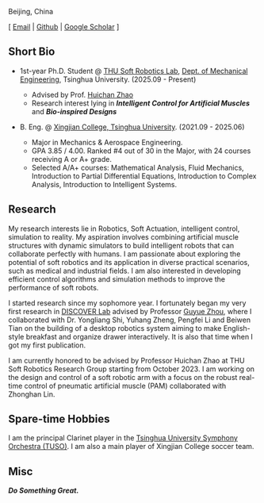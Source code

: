 <!--
Qiyao Wang (王启尧) -->

Beijing, China

\[ [Email](qy-wang21@mails.tsinghua.edu.cn) | [Github](https://github.com/King-Bridge) | [Google Scholar](https://scholar.google.com/citations?user=d_r-sUMAAAAJ&hl=en&oi=ao) \]

<!-- ### Contact
- Email: qy-wang21@mails.tsinghua.edu.cn
- Phone: +86 15010819068
- Github: [King-Bridge](https://github.com/King-Bridge)
- Google Scholar：[Qiyao Wang's Google Scholar](https://scholar.google.com/citations?user=d_r-sUMAAAAJ&hl=en&oi=ao) -->

## Short Bio

- 1st-year Ph.D. Student @ [THU Soft Robotics Lab](https://www.thusoftrobot.com/), [Dept. of Mechanical Engineering](https://me.tsinghua.edu.cn/en/index.htm), Tsinghua University. (2025.09 - Present)

  - Advised by Prof. [Huichan Zhao](https://www.me.tsinghua.edu.cn/en/info/1084/1639.htm)
  - Research interest lying in **_Intelligent Control for Artificial Muscles_** and **_Bio-inspired Designs_**

- B. Eng. @ [Xingjian College, Tsinghua University](https://www.xjc.tsinghua.edu.cn/). (2021.09 - 2025.06)

  - Major in Mechanics & Aerospace Engineering.
  - GPA 3.85 / 4.00. Ranked #4 out of 30 in the Major, with 24 courses receiving A or A+ grade.
  - Selected A/A+ courses: Mathematical Analysis, Fluid Mechanics, Introduction to Partial Differential Equations, Introduction to Complex Analysis, Introduction to Intelligent Systems.

## Research

My research interests lie in Robotics, Soft Actuation, intelligent control, simulation to reality. My aspiration involves combining artificial muscle structures with dynamic simulators to build intelligent robots that can collaborate perfectly with humans. I am passionate about exploring the potential of soft robotics and its application in diverse practical scenarios, such as medical and industrial fields. I am also interested in developing efficient control algorithms and simulation methods to improve the performance of soft robots.

I started research since my sophomore year. I fortunately began my very first research in [DISCOVER Lab](https://air.tsinghua.edu.cn/en/Research1/DISCOVER_Laboratory.htm) advised by Professor [Guyue Zhou](https://air.tsinghua.edu.cn/en/info/1046/1196.htm), where I collaborated with Dr. Yongliang Shi, Yuhang Zheng, Pengfei Li and Beiwen Tian on the building of a desktop robotics system aiming to make English-style breakfast and organize drawer interactively. It is also that time when I got my first publication.

I am currently honored to be advised by Professor Huichan Zhao at THU Soft Robotics Research Group starting from October 2023. I am working on the design and control of a soft robotic arm with a focus on the robust real-time control of pneumatic artificial muscle (PAM) collaborated with Zhonghan Lin.

<!-- ### Research Interests

Robotics, Soft Actuation, intelligent control, simulation to reality. -->

## Spare-time Hobbies

I am the principal Clarinet player in the [Tsinghua University Symphony Orchestra (TUSO)](https://www.arts.tsinghua.edu.cn/info/1084/1492.htm).
I am also a main player of Xingjian College soccer team.

## Misc

**_Do Something Great._**
